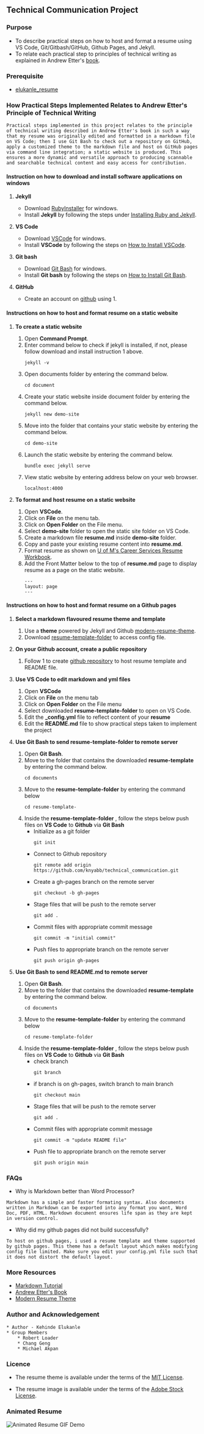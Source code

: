 ## **Technical Communication Project**


### **Purpose**

* To describe practical steps on how to host and format a resume using VS Code, Git/Gitbash/GitHub, Github Pages, and Jekyll.
* To relate each practical step to principles of technical writing as explained in Andrew Etter's [book](https://www.amazon.ca/Modern-Technical-Writing-Introduction-Documentation-ebook/dp/B01A2QL9SS).  


### **Prerequisite**
* [elukanle_resume](https://github.com/knyabb/technical_communication/blob/main/resume.md)

### **How Practical Steps Implemented Relates to Andrew Etter's Principle of Technical Writing**
```
Practical steps implemented in this project relates to the principle of technical writing described in Andrew Etter's book in such a way that my resume was originally edited and formatted in a markdown file on VS Code; then I use Git Bash to check out a repository on GitHub, apply a customized theme to the markdown file and host on GitHub pages via command line integration; a static website is produced. This ensures a more dynamic and versatile approach to producing scannable and searchable technical content and easy access for contribution.
```

#### **Instruction on how to download and install software applications on windows**
1. **Jekyll**

    * Download [RubyInstaller](https://rubyinstaller.org/downloads/) for windows.
    * Install **Jekyll** by following the steps under [Installing Ruby and Jekyll](https://jekyllrb.com/docs/installation/windows/).

2. **VS Code**
    * Download [VSCode](https://code.visualstudio.com/download) for windows.
    * Install **VSCode** by following the steps on [How to Install VSCode](https://www.youtube.com/watch?v=MAuLRELi2YA).

3. **Git bash**
    * Download [Git Bash](https://git-scm.com/downloads) for windows.
    * Install **Git bash** by following the steps on [How to Install Git Bash](https://www.youtube.com/watch?v=7BOrUHFu44A).

4. **GitHub**
    * Create an account on [github](https://docs.github.com/en/get-started/onboarding/getting-started-with-your-github-account) using 1. 


#### **Instructions on how to host and format resume on a static website**

1. **To create a static website**

    1. Open **Command Prompt**.
    2. Enter command below to check if jekyll is installed, if not, please follow download and install instruction 1 above.
        ```
        jekyll -v
        ```
    3. Open documents folder by entering the command below.
        ```
        cd document
        ```
    4. Create your static website inside document folder by entering the command below.
         ```
        jekyll new demo-site
        ```
    5. Move into the folder that contains your static website by entering the command below.
        ```
        cd demo-site
        ```
    6. Launch the static website by entering the command below.
        ```
        bundle exec jekyll serve
        ```
    7. View static website by entering address below on your web browser.
        ```
        localhost:4000
        ```

2. **To format and host resume on a static website**
    
    1. Open **VSCode**.
    2. Click on **File** on the menu tab.
    3. Click on **Open Folder** on the File menu.
    4. Select **demo-site** folder to open the static site folder on VS Code.
    5. Create a markdown file **resume.md** inside **demo-site** folder.
    6. Copy and paste your existing resume content into **resume.md**.
    7. Format resume as shown on [U of M's Career Services Resume Workbook](https://umanitoba.ca/student/careerservices/media/Resume.pdf).
    8. Add the Front Matter below to the top of **resume.md** page to display resume as a page on the static website.
        ```
        ---
        layout: page
        ---
        ```

#### **Instructions on how to host and format resume on a Github pages**
1. **Select a markdown flavoured resume theme and template**

    1. Use a **theme** powered by Jekyll and Github [modern-resume-theme](https://rubygems.org/gems/modern-resume-theme).
    2. Download [resume-template-folder](https://github.com/sproogen/modern-resume-theme#step-3---download-resume-template) to access config file.

2. **On your Github account, create a public repository**
    1. Follow 1 to create [github repository](https://pages.github.com/) to host resume template and README file.

3. **Use VS Code to edit markdown and yml files**
    1. Open **VSCode**
    2. Click on **File** on the menu tab
    3. Click on **Open Folder** on the File menu
    4. Select downloaded **resume-template-folder** to open on VS Code.
    5. Edit the **_config.yml** file to reflect content of your **resume**
    6. Edit the **README.md** file to show practical steps taken to implement the project

4. **Use Git Bash to send resume-template-folder to remote server**
    1. Open **Git Bash**.
    2. Move to the folder that contains the downloaded **resume-template** by entering the command below.
        ```
        cd documents
        ```
    3. Move to the **resume-template-folder** by entering the command below
        ```
        cd resume-template-
        ```
    4. Inside the **resume-template-folder** , follow the steps below push files on **VS Code** to **Github** via **Git Bash**
        * Initialize as a git folder
            ```
            git init
            ```
        * Connect to Github repository
            ```
            git remote add origin https://github.com/knyabb/technical_communication.git
            ```
        * Create a gh-pages branch on the remote server
            ```
            git checkout -b gh-pages
            ```
        * Stage files that will be push to the remote server
            ```
            git add .
            ```
        * Commit files with appropriate commit message
            ```
            git commit -m "initial commit"
            ```
        * Push files to appropriate branch on the remote server
            ```
            git push origin gh-pages
            ```
5. **Use Git Bash to send README.md to remote server**
    1. Open **Git Bash**.
    2. Move to the folder that contains the downloaded **resume-template** by entering the command below.
        ```
        cd documents
        ```
    3. Move to the **resume-template-folder** by entering the command below
        ```
        cd resume-template-folder
        ```
    4. Inside the **resume-template-folder** , follow the steps below push files on **VS Code** to **Github** via **Git Bash** 
        * check branch
            ```
            git branch
            ```
        * if branch is on gh-pages, switch branch to main branch
            ```
            git checkout main
            ```
        * Stage files that will be push to the remote server
            ```
            git add .
            ```
        * Commit files with appropriate commit message
            ```
            git commit -m "update README file"
            ```
        * Push file to appropriate branch on the remote server
            ```
            git push origin main
            ```

### **FAQs**
* Why is Markdown better than Word Processor?
```
Markdown has a simple and faster formating syntax. Also documents written in Markdown can be exported into any format you want, Word Doc, PDF, HTML. Markdown document ensures life span as they are kept in version control.
```
* Why did my github pages did not build successfully?
```
To host on github pages, i used a resume template and theme supported by github pages. This theme has a default layout which makes modifying config file limited. Make sure you edit your config.yml file such that it does not distort the default layout.
```


### **More Resources**
* [Markdown Tutorial](https://www.youtube.com/watch?v=HUBNt18RFbo)
* [Andrew Etter's Book](https://www.amazon.ca/Modern-Technical-Writing-Introduction-Documentation-ebook/dp/B01A2QL9SS)
* [Modern Resume Theme](https://github.com/sproogen/modern-resume-theme)

### **Author and Acknowledgement**
    * Author - Kehinde Elukanle
    * Group Members
        * Robert Loader
        * Chang Geng
        * Michael Akpan

### **Licence**
* The resume theme is available under the terms of the [MIT License](https://opensource.org/license/mit/).

* The resume image is available under the terms of the [Adobe Stock License](https://stock.adobe.com/ca/license-terms).


### **Animated Resume**

![Animated Resume GIF Demo](img/animated-resume.gif)
